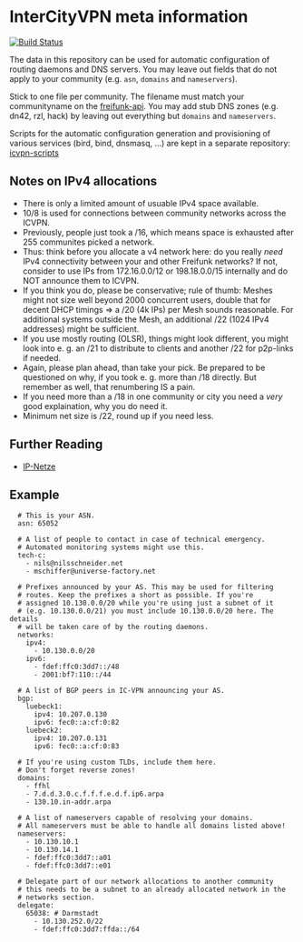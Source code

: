 # InterCityVPN meta information
[![Build Status](https://travis-ci.org/freifunk/icvpn-meta.svg?branch=master)](https://travis-ci.org/freifunk/icvpn-meta)

The data in this repository can be used for automatic configuration of
routing daemons and DNS servers.  You may leave out fields that do not
apply to your community (e.g. `asn`, `domains` and `nameservers`).

Stick to one file per community. The filename must match your communityname
on the [freifunk-api](https://github.com/freifunk/api.freifunk.net).
You may add stub DNS zones (e.g. dn42, rzl, hack) by leaving out
everything but `domains` and `nameservers`.

Scripts for the automatic configuration generation and provisioning of various services (bird, bind, dnsmasq,
...) are kept in a separate repository: [icvpn-scripts](https://github.com/freifunk/icvpn-scripts)

Notes on IPv4 allocations
-------------------------

* There is only a limited amount of usuable IPv4 space available.
* 10/8 is used for connections between community networks across the ICVPN.
* Previously, people just took a /16, which means space is exhausted after 255 communites picked a network.
* Thus: think before you allocate a v4 network here: do you really *need* IPv4 connectivity between your and other Freifunk networks? If not, consider to use IPs from 172.16.0.0/12 or 198.18.0.0/15 internally and do NOT announce them to ICVPN.
* If you think you do, please be conservative; rule of thumb: Meshes might not size well beyond 2000 concurrent users, double that for decent DHCP timings => a /20 (4k IPs) per Mesh sounds reasonable. For additional systems outside the Mesh, an additional /22 (1024 IPv4 addresses) might be sufficient.
* If you use mostly routing (OLSR), things might look different, you might look into e. g. an /21 to distribute to clients and another /22 for p2p-links if needed.
* Again, please plan ahead, than take your pick. Be prepared to be questioned on why, if you took e. g. more than /18 directly. But remember as well, that renumbering IS a pain.
* If you need more than a /18 in one community or city you need a _very_ good explaination, why you do need it.
* Minimum net size is /22, round up if you need less.

Further Reading
---------------

- [IP-Netze](https://wiki.freifunk.net/IP-Netze)

Example
-------

```
  # This is your ASN.
  asn: 65052

  # A list of people to contact in case of technical emergency.
  # Automated monitoring systems might use this.
  tech-c:
    - nils@nilsschneider.net
    - mschiffer@universe-factory.net
  
  # Prefixes announced by your AS. This may be used for filtering
  # routes. Keep the prefixes a short as possible. If you're
  # assigned 10.130.0.0/20 while you're using just a subnet of it
  # (e.g. 10.130.0.0/21) you must include 10.130.0.0/20 here. The details
  # will be taken care of by the routing daemons.
  networks:
    ipv4:
      - 10.130.0.0/20
    ipv6:
      - fdef:ffc0:3dd7::/48
      - 2001:bf7:110::/44

  # A list of BGP peers in IC-VPN announcing your AS.
  bgp:
    luebeck1:
      ipv4: 10.207.0.130
      ipv6: fec0::a:cf:0:82
    luebeck2:
      ipv4: 10.207.0.131
      ipv6: fec0::a:cf:0:83

  # If you're using custom TLDs, include them here.
  # Don't forget reverse zones!
  domains:
    - ffhl
    - 7.d.d.3.0.c.f.f.f.e.d.f.ip6.arpa
    - 130.10.in-addr.arpa

  # A list of nameservers capable of resolving your domains. 
  # All nameservers must be able to handle all domains listed above!
  nameservers:
    - 10.130.10.1
    - 10.130.14.1
    - fdef:ffc0:3dd7::a01
    - fdef:ffc0:3dd7::e01

  # Delegate part of our network allocations to another community
  # this needs to be a subnet to an already allocated network in the
  # networks section.
  delegate:
    65038: # Darmstadt
      - 10.130.252.0/22
      - fdef:ffc0:3dd7:ffda::/64
```
